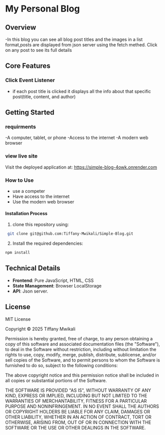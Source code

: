 # My Personal Blog

## Overview
-In this blog you can see all blog post titles and the images in a list format,posts are displayed 
from json server using the fetch methed.
Click on any post to see its full details

## Core Features

### Click Event Listener
- if each post title is clicked it displays all the info about that specific post(title, content, and author)


## Getting Started

### requirments
-A computer, tablet, or phone
-Access to the internet
-A modern web browser

### view live site
 Visit the deployed application at: https://simple-blog-4owk.onrender.com

### How to Use
- use a competer
- Have access to the internet
- Use the modern web browser

#### Installation Process
1. clone this repository using:

  ```bash
   git clone git@github.com:Tiffany-Mwikali/Simple-Blog.git
   ```
 2. Install the required dependencies:

   ```bash
   npm install
   ```


## Technical Details
- **Frontend**: Pure JavaScript, HTML, CSS
- **State Management**: Browser LocalStorage
- **API**: Json server.

## License

MIT License

Copyright &copy; 2025 Tiffany Mwikali

Permission is hereby granted, free of charge, to any person obtaining a copy of this software and associated documentation files (the "Software"), to deal in the Software without restriction, including without limitation the rights to use, copy, modify, merge, publish, distribute, sublicense, and/or sell copies of the Software, and to permit persons to whom the Software is furnished to do so, subject to the following conditions:

The above copyright notice and this permission notice shall be included in all copies or substantial portions of the Software.

THE SOFTWARE IS PROVIDED "AS IS", WITHOUT WARRANTY OF ANY KIND, EXPRESS OR IMPLIED, INCLUDING BUT NOT LIMITED TO THE WARRANTIES OF MERCHANTABILITY, FITNESS FOR A PARTICULAR PURPOSE AND NONINFRINGEMENT. IN NO EVENT SHALL THE AUTHORS OR COPYRIGHT HOLDERS BE LIABLE FOR ANY CLAIM, DAMAGES OR OTHER LIABILITY, WHETHER IN AN ACTION OF CONTRACT, TORT OR OTHERWISE, ARISING FROM, OUT OF OR IN CONNECTION WITH THE SOFTWARE OR THE USE OR OTHER DEALINGS IN THE SOFTWARE.

